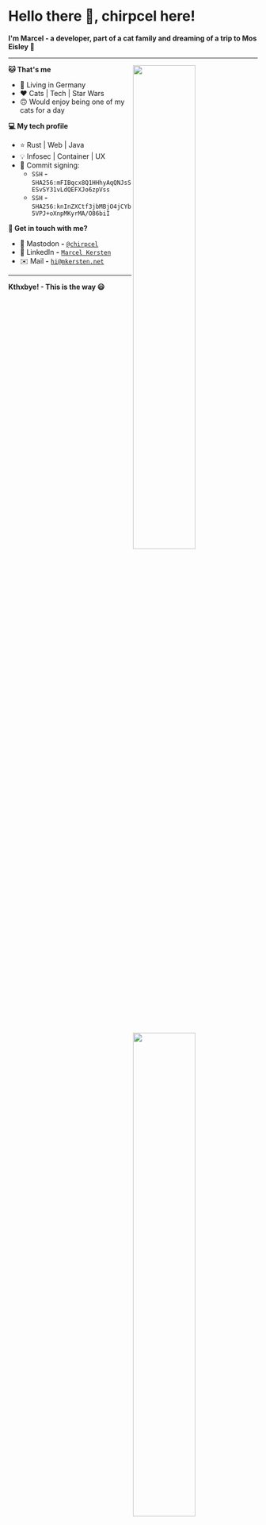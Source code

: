 # Hello there :wave:, chirpcel here!

**I'm Marcel - a developer, part of a cat family and dreaming of a trip to Mos Eisley :full_moon_with_face:**

---

[<img align="right" width="50%" src="https://github-readme-stats.vercel.app/api?username=chirpcel&theme=dark&show_icons=true&hide_border=true&icon_color=FFFFFF&bg_color=22272E">](https://github.com/chirpcel#gh-dark-mode-only)
[<img align="right" width="50%" src="https://github-readme-stats.vercel.app/api?username=chirpcel&theme=graywhite&show_icons=true&hide_border=true">](https://github.com/chirpcel#gh-light-mode-only)

**:cat: That's me**
- :round_pushpin: Living in Germany
- :heart: Cats | Tech | Star Wars
- :upside_down_face: Would enjoy being one of my cats for a day

**:computer: My tech profile**
- :star: Rust | Web | Java
- :bulb: Infosec | Container | UX
- :lock_with_ink_pen: Commit signing:
  - `SSH` **-** `SHA256:mFIBqcx8Q1HHhyAqQNJsSESvSY31vLdQEFXJo6zpVss`
  - `SSH` **-** `SHA256:knInZXCtf3jbMBjO4jCYb5VPJ+oXnpMKyrMA/O86biI`

**:paw_prints: Get in touch with me?**
- :elephant: Mastodon **-** [`@chirpcel`](https://ruhr.social/@chirpcel)
- :office: LinkedIn **-** [`Marcel Kersten`](https://linkedin.com/in/mkersten)
- :envelope: Mail **-** [`hi@mkersten.net`](mailto:hi@mkersten.net)

---

**Kthxbye! - This is the way :smiley:**
